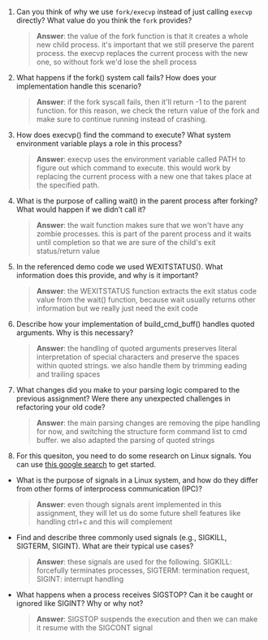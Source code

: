 1. Can you think of why we use `fork/execvp` instead of just calling `execvp` directly? What value do you think the `fork` provides?

    > **Answer**:  the value of the fork function is that it creates a whole new child process. it's important that we still preserve the parent process. the execvp replaces the current process with the new one, so without fork we'd lose the shell process

2. What happens if the fork() system call fails? How does your implementation handle this scenario?

    > **Answer**:  if the fork syscall fails, then it'll return -1 to the parent function. for this reason, we check the return value of the fork and make sure to continue running instead of crashing.

3. How does execvp() find the command to execute? What system environment variable plays a role in this process?

    > **Answer**:  execvp uses the environment variable called PATH to figure out which command to execute. this would work by replacing the current process with a new one that takes place at the specified path.

4. What is the purpose of calling wait() in the parent process after forking? What would happen if we didn’t call it?

    > **Answer**:  the wait function makes sure that we won't have any zombie processes. this is part of the parent process and it waits until completion so that we are sure of the child's exit status/return value

5. In the referenced demo code we used WEXITSTATUS(). What information does this provide, and why is it important?

    > **Answer**: the WEXITSTATUS function extracts the exit status code value from the wait() function, because wait usually returns other information but we really just need the exit code

6. Describe how your implementation of build_cmd_buff() handles quoted arguments. Why is this necessary?

    > **Answer**:  the handling of quoted arguments preserves literal interpretation of special characters and preserve the spaces within quoted strings. we also handle them by trimming eading and trailing spaces

7. What changes did you make to your parsing logic compared to the previous assignment? Were there any unexpected challenges in refactoring your old code?

    > **Answer**:  the main parsing changes are removing the pipe handling for now, and switching the structure form command list to cmd buffer. we also adapted the parsing of quoted strings

8. For this quesiton, you need to do some research on Linux signals. You can use [this google search](https://www.google.com/search?q=Linux+signals+overview+site%3Aman7.org+OR+site%3Alinux.die.net+OR+site%3Atldp.org&oq=Linux+signals+overview+site%3Aman7.org+OR+site%3Alinux.die.net+OR+site%3Atldp.org&gs_lcrp=EgZjaHJvbWUyBggAEEUYOdIBBzc2MGowajeoAgCwAgA&sourceid=chrome&ie=UTF-8) to get started.

- What is the purpose of signals in a Linux system, and how do they differ from other forms of interprocess communication (IPC)?

    > **Answer**:  even though signals arent implemented in this assignment, they will let us do some future shell features like handling ctrl+c and this will complement 

- Find and describe three commonly used signals (e.g., SIGKILL, SIGTERM, SIGINT). What are their typical use cases?

    > **Answer**: these signals are used for the following. SIGKILL: forcefully terminates processes, SIGTERM: termination request, SIGINT: interrupt handling

- What happens when a process receives SIGSTOP? Can it be caught or ignored like SIGINT? Why or why not?

    > **Answer**:  SIGSTOP suspends the execution and then we can make it resume with the SIGCONT signal
